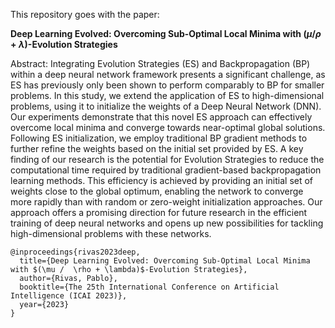 This repository goes with the paper:

**Deep Learning Evolved: Overcoming Sub-Optimal Local Minima with $(\mu /  \rho + \lambda)$-Evolution Strategies**

Abstract:
Integrating Evolution Strategies (ES) and Backpropagation (BP) within a deep neural network framework presents a significant challenge, as ES has previously only been shown to perform comparably to BP for smaller problems. In this study, we extend the application of ES to high-dimensional problems, using it to initialize the weights of a Deep Neural Network (DNN). Our experiments demonstrate that this novel ES approach can effectively overcome local minima and converge towards near-optimal global solutions. Following ES initialization, we employ traditional BP gradient methods to further refine the weights based on the initial set provided by ES.
A key finding of our research is the potential for Evolution Strategies to reduce the computational time required by traditional gradient-based backpropagation learning methods. This efficiency is achieved by providing an initial set of weights close to the global optimum, enabling the network to converge more rapidly than with random or zero-weight initialization approaches. Our approach offers a promising direction for future research in the efficient training of deep neural networks and opens up new possibilities for tackling high-dimensional problems with these networks.

```
@inproceedings{rivas2023deep,
  title={Deep Learning Evolved: Overcoming Sub-Optimal Local Minima with $(\mu /  \rho + \lambda)$-Evolution Strategies},
  author={Rivas, Pablo},
  booktitle={The 25th International Conference on Artificial Intelligence (ICAI 2023)},
  year={2023}
}
```
